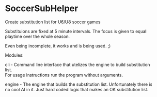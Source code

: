 SoccerSubHelper
===============

Create substitution list for U6/U8 soccer games

Substituions are fixed at 5 minute intervals.  The focus is given to equal playtime over the whole season.

Even being incomplete, it works and is being used. ;)


Modules:

cli - Command line interface that utelizes the engine to build substitution list.  
      For usage instructions run the program without arguments. 
      
engine - The engine that builds the substitution list.  Unfortunately there is no cool AI in it. 
         Just hard coded logic that makes an OK substitution list.
